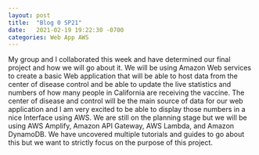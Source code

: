 ```yaml
---
layout: post
title:  "Blog 0 SP21"
date:   2021-02-19 19:22:30 -0700
categories: Web App AWS
---
```


My group and I collaborated this week and have determined our final project and how we will go about it. We will be using Amazon Web services to create a basic Web application that will be able to host data from the center of disease control and be able to update the live statistics and numbers of how many people in California are receiving the vaccine. The center of disease and control will be the main source of data for our web application and I am very excited to be able to display those numbers in a nice Interface using AWS. 
We are still on the planning stage but we will be using AWS Amplify, Amazon API Gateway, AWS Lambda, and Amazon DynamoDB. We have uncovered multiple tutorials and guides to go about this but we want to strictly focus on the purpose of this project. 